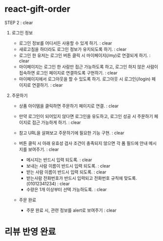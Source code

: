 # react-gift-order
STEP 2 : clear

1. 로그인 정보
    - 로그인 정보를 어디서든 사용할 수 있게 하기. : clear
    - 새로고침을 하더라도 로그인 정보가 유지되도록 하기. : clear
    - 로그인 한 유저는 로그인 버튼 클릭 시 마이페이지(/my)로 연결되게 하기. : clear
    - 마이페이지는 로그인 한 사람만 접근 가능하도록 하고, 로그인 하지 않은 사람이 접속하면 로그인 페이지로 연결하도록 구현하기. : clear
    - 마이페이지에서 로그아웃을 할 수 있도록 하기. 로그아웃 시 로그인(/login) 페이지로 연결하기. : clear

2. 주문하기
    - 상품 아이템을 클릭하면 주문하기 페이지로 연결. : clear
    - 만약 로그인이 되어있지 않다면 로그인을 유도하고, 로그인 성공 시 주문하기 페이지로 접근 가능하게 하기. : clear
    - 참고 URL을 살펴보고 주문하기에 필요한 기능 구현. : clear
    - 버튼 클릭 시 아래 유효성 검사 조건이 충족되지 않으면 각 폼 필드에 안내 메시지를 보여주기. : clear
        - 메시지는 반드시 입력 되도록. : clear
        - 보내는 사람 이름이 반드시 입력 되도록. : clear
        - 받는 사람 이름이 반드시 입력 되도록. : clear
        - 받는사람 전화번호가 반드시 입력되고 전화번호 규칙에 맞도록. (01012341234) : clear
        - 수량은 1개 이상부터 선택 가능하도록. : clear

    - 주문 완료
        - 주문 완료 시, 관련 정보를 alert로 보여주기 : clear


# 리뷰 반영 완료